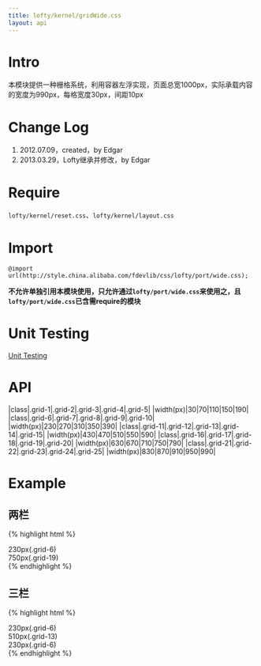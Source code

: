 ```yaml
---
title: lofty/kernel/gridWide.css
layout: api
---
```


# Intro

本模块提供一种栅格系统，利用容器左浮实现，页面总宽1000px，实际承载内容的宽度为990px，每格宽度30px，间距10px

# Change Log

1. 2012.07.09，created，by Edgar
1. 2013.03.29，Lofty继承并修改，by Edgar

# Require

`lofty/kernel/reset.css`、`lofty/kernel/layout.css`

# Import

    @import url(http://style.china.alibaba.com/fdevlib/css/lofty/port/wide.css);

**不允许单独引用本模块使用，只允许通过`lofty/port/wide.css`来使用之，且`lofty/port/wide.css`已含需require的模块**

# Unit Testing

[Unit Testing](/tests/specs/kernel/grid-wide/render.html)

# API

|class|.grid-1|.grid-2|.grid-3|.grid-4|.grid-5|
|width(px)|30|70|110|150|190|
|class|.grid-6|.grid-7|.grid-8|.grid-9|.grid-10|
|width(px)|230|270|310|350|390|
|class|.grid-11|.grid-12|.grid-13|.grid-14|.grid-15|
|width(px)|430|470|510|550|590|
|class|.grid-16|.grid-17|.grid-18|.grid-19|.grid-20|
|width(px)|630|670|710|750|790|
|class|.grid-21|.grid-22|.grid-23|.grid-24|.grid-25|
|width(px)|830|870|910|950|990|

# Example

<script type="text/resource">
    <link href="/src/port/wide.css" rel="stylesheet"/>
    <style>
    .layout div{ text-align: center; }
    .grid-6{ background: pink; }
    .grid-13,
    .grid-19{ background: gold; }
    </style>
</script>

## 两栏

{% highlight html %}
<div class="layout">
    <div class="grid-6">230px(.grid-6)</div>
    <div class="grid-19 grid-fixed">750px(.grid-19)</div>
</div>
{% endhighlight %}

<div class="demo">
    <script type="text/template" data-height="18px">
        <div class="screen">
            <div class="layout">
                <div class="grid-6">230px(.grid-6)</div>
                <div class="grid-19 grid-fixed">750px(.grid-19)</div>
            </div>
        </div>
    </script>
</div>

## 三栏

{% highlight html %}
<div class="layout">
    <div class="grid-6">230px(.grid-6)</div>
    <div class="grid-13">510px(.grid-13)</div>
    <div class="grid-6 grid-fixed">230px(.grid-6)</div>
</div>
{% endhighlight %}

<div class="demo">
    <script type="text/template" data-height="18px">
        <div class="screen">
            <div class="layout">
                <div class="grid-6">230px(.grid-6)</div>
                <div class="grid-13">510px(.grid-13)</div>
                <div class="grid-6 grid-fixed">230px(.grid-6)</div>
            </div>
        </div>
    </script>
</div>
